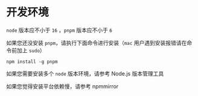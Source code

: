 
# 开发环境
`node` 版本应不小于 `16` ，`pnpm` 版本应不小于 `6`

如果您还没安装 `pnpm`，请执行下面命令进行安装（`mac` 用户遇到安装报错请在命令前加上 `sudo`）

```shell
npm install -g pnpm
```


如果您需要安装多个 `node` 版本环境，请参考 Node.js 版本管理工具

如果您觉得安装平台依赖慢，请参考 npmmirror
